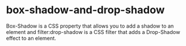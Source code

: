 # box-shadow-and-drop-shadow
Box-Shadow is a CSS property that allows you to add a shadow to an element and filter:drop-shadow is a CSS filter that adds a Drop-Shadow effect to an element.
